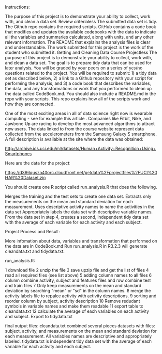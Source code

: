 Instructions:

The purpose of this project is to demonstrate your ability to collect, work with, and clean a data set.
Review criterialess 
The submitted data set is tidy.
The Github repo contains the required scripts.
GitHub contains a code book that modifies and updates the available codebooks with the data to indicate all the variables and summaries calculated, along with units, and any other relevant information.
The README that explains the analysis files is clear and understandable.
The work submitted for this project is the work of the student who submitted it.
Getting and Cleaning Data Course Projectless 
The purpose of this project is to demonstrate your ability to collect, work with, and clean a data set. The goal is to prepare tidy data that can be used for later analysis. You will be graded by your peers on a series of yes/no questions related to the project. You will be required to submit: 1) a tidy data set as described below, 2) a link to a Github repository with your script for performing the analysis, and 3) a code book that describes the variables, the data, and any transformations or work that you performed to clean up the data called CodeBook.md. You should also include a README.md in the repo with your scripts. This repo explains how all of the scripts work and how they are connected.

One of the most exciting areas in all of data science right now is wearable computing - see for example this article . Companies like Fitbit, Nike, and Jawbone Up are racing to develop the most advanced algorithms to attract new users. The data linked to from the course website represent data collected from the accelerometers from the Samsung Galaxy S smartphone. A full description is available at the site where the data was obtained:

http://archive.ics.uci.edu/ml/datasets/Human+Activity+Recognition+Using+Smartphones

Here are the data for the project:

https://d396qusza40orc.cloudfront.net/getdata%2Fprojectfiles%2FUCI%20HAR%20Dataset.zip

You should create one R script called run_analysis.R that does the following.

Merges the training and the test sets to create one data set.
Extracts only the measurements on the mean and standard deviation for each measurement.
Uses descriptive activity names to name the activities in the data set
Appropriately labels the data set with descriptive variable names.
From the data set in step 4, creates a second, independent tidy data set with the average of each variable for each activity and each subject.



Project Process and Result:

More infomation about data, variables and transformation that performed on the data are in CodeBook.md
Run run_analysis.R in R3.2.3 will generate cleandata.txt and tidydata.txt.

run_analysis.R:

1 download file
2 unzip the file
3 save upzip file and get the list of files 
4 read all required files (see list above)
5 adding column names to all files
6 column combine activity, subject and features files and row combine test and train files
7 Only keep measurements on the mean and standard deviation by searching "mean" or "sd" in the column names.
8 merge the activity labels file to repalce activity with activity descriptions. 
9 sorting and reorder column  by subject, activity description
10 Remove redudant symbols in variable names and make them readable 
11 export table to cleandata.txt
12 calculate the average of each variables on each activity and subject. Export to tidydata.txt


final output files:
cleandata.txt combined several pieces datasets with files: subject, activity, and  measurements on the mean and standard deviation for each measurement.
All variables names are descriptive and appropriately labeled. 
tidydata.txt is independent tidy data set with the average of each variable for each activity and each subject.
